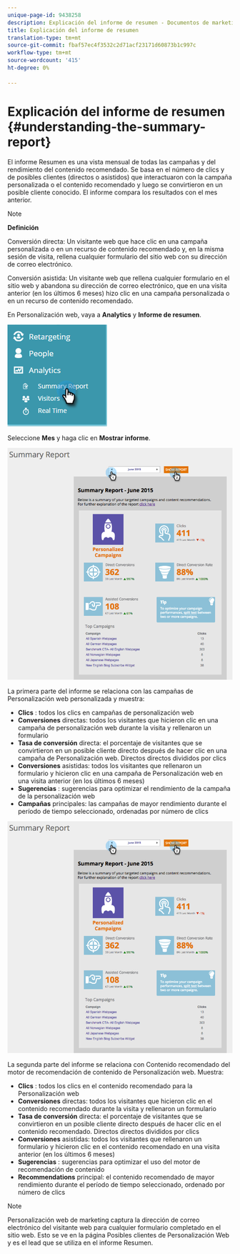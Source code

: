 ```yaml
---
unique-page-id: 9438258
description: Explicación del informe de resumen - Documentos de marketing - Documentación del producto
title: Explicación del informe de resumen
translation-type: tm+mt
source-git-commit: fbaf57ec4f3532c2d71acf23171d60873b1c997c
workflow-type: tm+mt
source-wordcount: '415'
ht-degree: 0%

---
```



# Explicación del informe de resumen {#understanding-the-summary-report}

El informe Resumen es una vista mensual de todas las campañas y del rendimiento del contenido recomendado. Se basa en el número de clics y de posibles clientes (directos o asistidos) que interactuaron con la campaña personalizada o el contenido recomendado y luego se convirtieron en un posible cliente conocido. El informe compara los resultados con el mes anterior.

>[!NOTE]
>
>**Definición**
>
>Conversión directa: Un visitante web que hace clic en una campaña personalizada o en un recurso de contenido recomendado y, en la misma sesión de visita, rellena cualquier formulario del sitio web con su dirección de correo electrónico.
>
>Conversión asistida: Un visitante web que rellena cualquier formulario en el sitio web y abandona su dirección de correo electrónico, que en una visita anterior (en los últimos 6 meses) hizo clic en una campaña personalizada o en un recurso de contenido recomendado.

En Personalización web, vaya a **Analytics** y **Informe de resumen**.

![](assets/image2016-4-6-10-3a15-3a58.png)

Seleccione **Mes** y haga clic en **Mostrar informe**.

![](assets/2.png)

La primera parte del informe se relaciona con las campañas de Personalización web personalizada y muestra:

* **Clics** : todos los clics en campañas de personalización web
* **Conversiones**  directas: todos los visitantes que hicieron clic en una campaña de personalización web durante la visita y rellenaron un formulario
* **Tasa de conversión**  directa: el porcentaje de visitantes que se convirtieron en un posible cliente directo después de hacer clic en una campaña de Personalización web. Directos directos divididos por clics
* **Conversiones**  asistidas: todos los visitantes que rellenaron un formulario y hicieron clic en una campaña de Personalización web en una visita anterior (en los últimos 6 meses)
* **Sugerencias** : sugerencias para optimizar el rendimiento de la campaña de la personalización web
* **Campañas**  principales: las campañas de mayor rendimiento durante el período de tiempo seleccionado, ordenadas por número de clics

![](assets/3.png)

La segunda parte del informe se relaciona con Contenido recomendado del motor de recomendación de contenido de Personalización web. Muestra:

* **Clics** : todos los clics en el contenido recomendado para la Personalización web
* **Conversiones**  directas: todos los visitantes que hicieron clic en el contenido recomendado durante la visita y rellenaron un formulario
* **Tasa de conversión**  directa: el porcentaje de visitantes que se convirtieron en un posible cliente directo después de hacer clic en el contenido recomendado. Directos directos divididos por clics
* **Conversiones**  asistidas: todos los visitantes que rellenaron un formulario y hicieron clic en el contenido recomendado en una visita anterior (en los últimos 6 meses)
* **Sugerencias** : sugerencias para optimizar el uso del motor de recomendación de contenido
* **Recommendations**  principal: el contenido recomendado de mayor rendimiento durante el período de tiempo seleccionado, ordenado por número de clics

>[!NOTE]
>
>Personalización web de marketing captura la dirección de correo electrónico del visitante web para cualquier formulario completado en el sitio web. Esto se ve en la página Posibles clientes de Personalización Web y es el lead que se utiliza en el informe Resumen.

